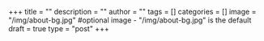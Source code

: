 +++
title = ""
description = ""
author = ""
tags = []
categories = []
image = "/img/about-bg.jpg" #optional image - "/img/about-bg.jpg" is the default
draft = true
type = "post"
+++
